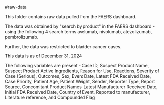#raw-data

This folder contains raw data pulled from the FAERS dashboard.

The data was obtained by "search by product" in the FAERS dashboard - using the following 4 search terms
avelumab, nivolumab, atezolizumab, pembrolizumab.

Further, the data was restricted to bladder cancer cases.

This data is as of December 31, 2024.

The following variables are present - Case ID, Suspect Product Name, Suspect Product Active Ingredients,
Reason for Use, Reactions, Severity of Case (Serious), Outcomes, Sex, Event Date, Latest FDA Received Date,
Case Priority, Patient Age, Patient Weight, Sender, Reporter Type, Report Source, Concomitant Product Names,
Latest Manufacturer Received Date, Initial FDA Received Date, Country of Event, Reported to manufacturer,
Literature reference, and Compounded Flag
